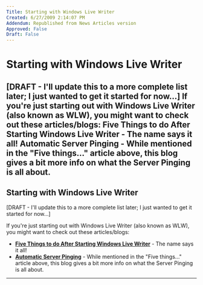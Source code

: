 ```yaml
---
Title: Starting with Windows Live Writer
Created: 6/27/2009 2:14:07 PM
Addendum: Republished from News Articles version
Approved: False
Draft: False
---
```

# Starting with Windows Live Writer
[DRAFT - I'll update this to a more complete list later; I just wanted to get it started for now...]  If you're just starting out with Windows Live Writer (also known as WLW), you might want to check out these articles/blogs:  Five Things to do After Starting Windows Live Writer - The name says it all!  Automatic Server Pinging - While mentioned in the "Five things..." article above, this blog gives a bit more info on what the Server Pinging is all about.
---

## Starting with Windows Live Writer


[DRAFT - I'll update this to a more complete list later; I just wanted to get it started for now...]



If you're just starting out with Windows Live Writer (also known as WLW), you might want to check out these articles/blogs:


- [**Five Things to do After Starting Windows Live Writer**](http://www.makeuseof.com/tag/five-things-to-do-after-installing-windows-live-writer/) - The name says it all!
- [**Automatic Server Pinging**](http://windowslivewriter.spaces.live.com/Blog/cns!D85741BB5E0BE8AA!1383.entry) - While mentioned in the "Five things..." article above, this blog gives a bit more info on what the Server Pinging is all about.





---

